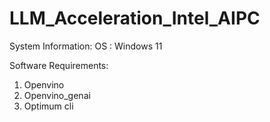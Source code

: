# LLM_Acceleration_Intel_AIPC

System Information:
OS : Windows 11

Software Requirements:
1. Openvino
2. Openvino_genai
3. Optimum cli

